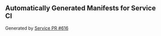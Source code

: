 ## Automatically Generated Manifests for Service CI
Generated by [Service PR #616](https://github.com/trustyai-explainability/trustyai-explainability/pull/616)
